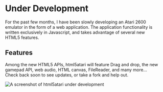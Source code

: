 # Under Development

For the past few months, I have been slowly developing an Atari 2600 emulator in the form of a web application.  The application functionality is written exclusively in Javascript, and takes advantage of several new HTML5 features.

## Features

Among the new HTML5 APIs, html5atari will feature Drag and drop, the new gamepad API, web audio, HTML canvas, FileReader, and many more... Check back soon to see updates, or take a fork and help out.

![A screenshot of html5atari under development](https://raw.github.com/jstoudt/html5atari/master/images/screenshot.jpg)
